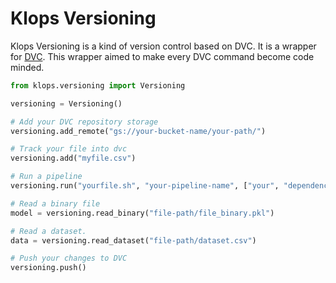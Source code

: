 # Klops Versioning  
Klops Versioning is a kind of version control based on DVC. It is a wrapper for [DVC](https://dvc.org). This wrapper aimed to make every DVC command become code minded.
```py
from klops.versioning import Versioning

versioning = Versioning()

# Add your DVC repository storage
versioning.add_remote("gs://your-bucket-name/your-path/")

# Track your file into dvc
versioning.add("myfile.csv")

# Run a pipeline
versioning.run("yourfile.sh", "your-pipeline-name", ["your", "dependencies"], ["your", "outputs"])

# Read a binary file
model = versioning.read_binary("file-path/file_binary.pkl")

# Read a dataset.
data = versioning.read_dataset("file-path/dataset.csv")

# Push your changes to DVC
versioning.push()
```   